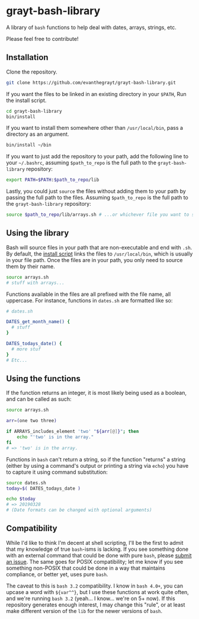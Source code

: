 # grayt-bash-library
A library of `bash` functions to help deal with dates, arrays, strings, etc.

Please feel free to contribute!

## Installation
Clone the repository.
```sh
git clone https://github.com/evanthegrayt/grayt-bash-library.git
```
If you want the files to be linked in an existing directory in your `$PATH`, Run
the install script.
```sh
cd grayt-bash-library
bin/install
```
If you want to install them somewhere other than `/usr/local/bin`, pass a
directory as an argument.
```sh
bin/install ~/bin
```
If you want to just add the repository to your path, add the following line to
your `~/.bashrc`, assuming `$path_to_repo` is the full path to the
`grayt-bash-library` repository:
```sh
export PATH=$PATH:$path_to_repo/lib
```
Lastly, you could just `source` the files without adding them to your path by
passing the full path to the files. Assuming `$path_to_repo` is the full path to
the `grayt-bash-library` repository:
```sh
source $path_to_repo/lib/arrays.sh # ...or whichever file you want to source.
```

## Using the library
Bash will source files in your path that are non-executable and end with `.sh`.
By default, the [install script](bin/install) links the files to
`/usr/local/bin`, which is usually in your file path. Once the files are in your
path, you only need to source them by their name.
```sh
source arrays.sh
# stuff with arrays...
```
Functions available in the files are all prefixed with the file name, all
uppercase. For instance, functions in `dates.sh` are formatted like so:
```sh
# dates.sh

DATES_get_month_name() {
  # stuff
}

DATES_todays_date() {
  # more stuf
}
# Etc...
```

## Using the functions
If the function returns an integer, it is most likely being used as a boolean,
and can be called as such:
```sh
source arrays.sh

arr=(one two three)

if ARRAYS_includes_element 'two' "${arr[@]}"; then
    echo "'two' is in the array."
fi
# => 'two' is in the array.
```
Functions in `bash` can't return a string, so if the function "returns" a
string (either by using a command's output or printing a string via `echo`) you
have to capture it using command substitution:

```sh
source dates.sh
today=$( DATES_todays_date )

echo $today
# => 20190328
# (Date formats can be changed with optional arguments)
```
## Compatibility
While I'd like to think I'm decent at shell scripting, I'll be the first to
admit that my knowledge of true `bash`-isms is lacking. If you see something
done with an external command that could be done with pure `bash`, please
[submit an
issue](https://github.com/evanthegrayt/grayt-bash-library/issues/new). The same
goes for POSIX compatibility; let me know if you see something non-POSIX that
could be done in a way that maintains compliance, or better yet, uses pure `bash`.

The caveat to this is `bash 3.2` compatibility. I know in `bash 4.0+`, you can
upcase a word with `${var^^}`, but I use these functions at work quite often,
and we're running `bash 3.2` (yeah... I know... we're on 5+ now). If this
repository generates enough interest, I may change this "rule", or at least make
different version of the `lib` for the newer versions of `bash`.

